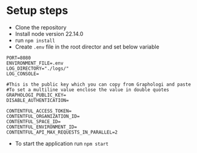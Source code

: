# Setup steps
- Clone the repository
- Install node version 22.14.0 
- run `npm install`
- Create `.env` file in the root director and set below variable
```
PORT=8080
ENVIRONMENT_FILE=.env
LOG_DIRECTORY="./logs/"
LOG_CONSOLE=

#This is the public key which you can copy from Graphologi and paste
#To set a multiline value enclose the value in double quotes  
GRAPHOLOGI_PUBLIC_KEY=
DISABLE_AUTHENTICATION=

CONTENTFUL_ACCESS_TOKEN=
CONTENTFUL_ORGANIZATION_ID=
CONTENTFUL_SPACE_ID=
CONTENTFUL_ENVIRONMENT_ID=
CONTENTFUL_API_MAX_REQUESTS_IN_PARALLEL=2
```
- To start the application run `npm start` 